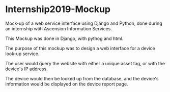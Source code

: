 # Internship2019-Mockup
Mock-up of a web service interface using Django and Python, done during an internship wtih Ascension Information Services.

This Mockup was done in Django, with pythog and html. 

The purpose of this mockup was to design a web interface for a device look-up service. 

The user would query the website with either a unique asset tag, or with the device's IP address.

The device would then be looked up from the database, and the device's information would be displayed on the device report page. 
